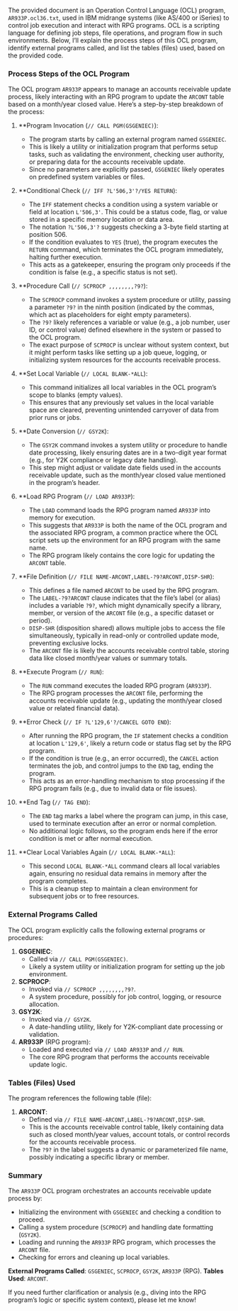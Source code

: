 The provided document is an Operation Control Language (OCL) program, `AR933P.ocl36.txt`, used in IBM midrange systems (like AS/400 or iSeries) to control job execution and interact with RPG programs. OCL is a scripting language for defining job steps, file operations, and program flow in such environments. Below, I’ll explain the process steps of this OCL program, identify external programs called, and list the tables (files) used, based on the provided code.

### Process Steps of the OCL Program

The OCL program `AR933P` appears to manage an accounts receivable update process, likely interacting with an RPG program to update the `ARCONT` table based on a month/year closed value. Here’s a step-by-step breakdown of the process:

1. **Program Invocation (`// CALL PGM(GSGENIEC)`):
   - The program starts by calling an external program named `GSGENIEC`.
   - This is likely a utility or initialization program that performs setup tasks, such as validating the environment, checking user authority, or preparing data for the accounts receivable update.
   - Since no parameters are explicitly passed, `GSGENIEC` likely operates on predefined system variables or files.

2. **Conditional Check (`// IFF ?L'506,3'?/YES RETURN`):
   - The `IFF` statement checks a condition using a system variable or field at location `L'506,3'`. This could be a status code, flag, or value stored in a specific memory location or data area.
   - The notation `?L'506,3'?` suggests checking a 3-byte field starting at position 506.
   - If the condition evaluates to `YES` (true), the program executes the `RETURN` command, which terminates the OCL program immediately, halting further execution.
   - This acts as a gatekeeper, ensuring the program only proceeds if the condition is false (e.g., a specific status is not set).

3. **Procedure Call (`// SCPROCP ,,,,,,,,?9?`):
   - The `SCPROCP` command invokes a system procedure or utility, passing a parameter `?9?` in the ninth position (indicated by the commas, which act as placeholders for eight empty parameters).
   - The `?9?` likely references a variable or value (e.g., a job number, user ID, or control value) defined elsewhere in the system or passed to the OCL program.
   - The exact purpose of `SCPROCP` is unclear without system context, but it might perform tasks like setting up a job queue, logging, or initializing system resources for the accounts receivable process.

4. **Set Local Variable (`// LOCAL BLANK-*ALL`):
   - This command initializes all local variables in the OCL program’s scope to blanks (empty values).
   - This ensures that any previously set values in the local variable space are cleared, preventing unintended carryover of data from prior runs or jobs.

5. **Date Conversion (`// GSY2K`):
   - The `GSY2K` command invokes a system utility or procedure to handle date processing, likely ensuring dates are in a two-digit year format (e.g., for Y2K compliance or legacy date handling).
   - This step might adjust or validate date fields used in the accounts receivable update, such as the month/year closed value mentioned in the program’s header.

6. **Load RPG Program (`// LOAD AR933P`):
   - The `LOAD` command loads the RPG program named `AR933P` into memory for execution.
   - This suggests that `AR933P` is both the name of the OCL program and the associated RPG program, a common practice where the OCL script sets up the environment for an RPG program with the same name.
   - The RPG program likely contains the core logic for updating the `ARCONT` table.

7. **File Definition (`// FILE NAME-ARCONT,LABEL-?9?ARCONT,DISP-SHR`):
   - This defines a file named `ARCONT` to be used by the RPG program.
   - The `LABEL-?9?ARCONT` clause indicates that the file’s label (or alias) includes a variable `?9?`, which might dynamically specify a library, member, or version of the `ARCONT` file (e.g., a specific dataset or period).
   - `DISP-SHR` (disposition shared) allows multiple jobs to access the file simultaneously, typically in read-only or controlled update mode, preventing exclusive locks.
   - The `ARCONT` file is likely the accounts receivable control table, storing data like closed month/year values or summary totals.

8. **Execute Program (`// RUN`):
   - The `RUN` command executes the loaded RPG program (`AR933P`).
   - The RPG program processes the `ARCONT` file, performing the accounts receivable update (e.g., updating the month/year closed value or related financial data).

9. **Error Check (`// IF ?L'129,6'?/CANCEL GOTO END`):
   - After running the RPG program, the `IF` statement checks a condition at location `L'129,6'`, likely a return code or status flag set by the RPG program.
   - If the condition is true (e.g., an error occurred), the `CANCEL` action terminates the job, and control jumps to the `END` tag, ending the program.
   - This acts as an error-handling mechanism to stop processing if the RPG program fails (e.g., due to invalid data or file issues).

10. **End Tag (`// TAG END`):
    - The `END` tag marks a label where the program can jump, in this case, used to terminate execution after an error or normal completion.
    - No additional logic follows, so the program ends here if the error condition is met or after normal execution.

11. **Clear Local Variables Again (`// LOCAL BLANK-*ALL`):
    - This second `LOCAL BLANK-*ALL` command clears all local variables again, ensuring no residual data remains in memory after the program completes.
    - This is a cleanup step to maintain a clean environment for subsequent jobs or to free resources.

### External Programs Called

The OCL program explicitly calls the following external programs or procedures:
1. **GSGENIEC**:
   - Called via `// CALL PGM(GSGENIEC)`.
   - Likely a system utility or initialization program for setting up the job environment.
2. **SCPROCP**:
   - Invoked via `// SCPROCP ,,,,,,,,?9?`.
   - A system procedure, possibly for job control, logging, or resource allocation.
3. **GSY2K**:
   - Invoked via `// GSY2K`.
   - A date-handling utility, likely for Y2K-compliant date processing or validation.
4. **AR933P** (RPG program):
   - Loaded and executed via `// LOAD AR933P` and `// RUN`.
   - The core RPG program that performs the accounts receivable update logic.

### Tables (Files) Used

The program references the following table (file):
1. **ARCONT**:
   - Defined via `// FILE NAME-ARCONT,LABEL-?9?ARCONT,DISP-SHR`.
   - This is the accounts receivable control table, likely containing data such as closed month/year values, account totals, or control records for the accounts receivable process.
   - The `?9?` in the label suggests a dynamic or parameterized file name, possibly indicating a specific library or member.

### Summary

The `AR933P` OCL program orchestrates an accounts receivable update process by:
- Initializing the environment with `GSGENIEC` and checking a condition to proceed.
- Calling a system procedure (`SCPROCP`) and handling date formatting (`GSY2K`).
- Loading and running the `AR933P` RPG program, which processes the `ARCONT` file.
- Checking for errors and cleaning up local variables.

**External Programs Called**: `GSGENIEC`, `SCPROCP`, `GSY2K`, `AR933P` (RPG).
**Tables Used**: `ARCONT`.

If you need further clarification or analysis (e.g., diving into the RPG program’s logic or specific system context), please let me know!